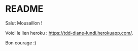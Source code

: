 # README

Salut Mousaillon !

Voici le lien heroku : https://tdd-diane-lundi.herokuapp.com/.

Bon courage :)


